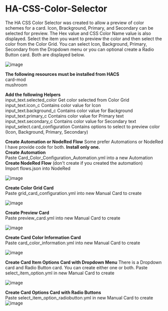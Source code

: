 # HA-CSS-Color-Selector
The HA CSS Color Selector was created to allow a preview of color schemes for a card.  Icon, Brackground, Primary, and Secondary can be selected for preview.  The Hex value and CSS Color Name value is also displayed.  Select the item you want to preview the color and then select the color from the Color Grid.  You can select Icon, Background, Primary, Secondary from the Dropdown menu or you can optional create a Radio Button card.  Both are displayed below.  

![image](https://github.com/user-attachments/assets/b9a215fc-099e-40bd-b3bd-b7292bf73b46)   

**The following resources must be installed from HACS**  
	card-mod  
	mushroom   

 **Add the following Helpers**  
 input_text.selected_color  Get color selected from Color Grid   
 input_text.icon_c  Contains color value for Icon  
 input_text.background_c Contains color value for Background   
 input_text.primary_c  Contains color value for Primary text   
 input_text.secondary_c  Contains color value for Secondary text   
 input_select.card_configuration  Contains options to select to preview color (Icon, Background, Primary, Secondary)  

**Create Automation or NodeRed Flow** 
 Some prefer Automations or NodeRed I have provide code for both.  **Install only one.**  
 **Create Automation**  
 Paste Card_Color_Configuration_Automation.yml into a new Automation  
 **Create NodeRed Flow**  (don't create if you created the automation)  
 Import flows.json into NodeRed  
 
![image](https://github.com/user-attachments/assets/4a87a89c-fa5d-458a-98e1-43f3ec4e244a)  
 

**Create Color Grid Card**  
Paste grid_card_configuration.yml into new Manual Card to create  

![image](https://github.com/user-attachments/assets/7116af12-2eaf-42e6-82e4-bbc4d05a8ae5)  

**Create Preview Card**  
Paste preview_card.yml into new Manual Card to create  

![image](https://github.com/user-attachments/assets/268d5399-b4ef-4441-b548-ecdb23dc45ab)  

**Create Card Color Information Card**  
Paste card_color_information.yml into new Manual Card to create  

![image](https://github.com/user-attachments/assets/0fe3f832-024b-477d-9749-8c011051f4fa)  

**Create Card Item Options Card with Dropdown Menu**  There is a Dropdown card and Radio Button card.  You can create either one or both. 
Paste select_item_option.yml in new Manual Card to create  

![image](https://github.com/user-attachments/assets/8db98fdd-345a-497d-8ce2-29d62e9c4f99)  

**Create Card Options Card with Radio Buttons**  
Paste select_item_option_radiobutton.yml in new Manual Card to create  
![image](https://github.com/user-attachments/assets/4c5c176b-e537-4430-9326-dafb3f766198)







